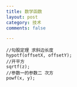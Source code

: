 ```yaml
---
title: 数学函数
layout: post
category: 技术
comments: false

---
```




	//勾股定理 求斜边长度
    hypotf(offsetX, offsetY);
	//开平方
    sqrtf(z);
	//参数一的参数二 次方
    powf(x, y);
